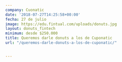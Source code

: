 ```yaml
---
company: Cuonatic
date: '2018-07-27T14:25:58+00:00'
fecha: 27 de julio
image: https://edu.fintual.com/uploads/donuts.jpg
layout: donuts_fintech
minimum: desde $250.000
title: Queremos darle donuts a los de Cuponatic
url: "/queremos-darle-donuts-a-los-de-cuponatic/"


---
```

